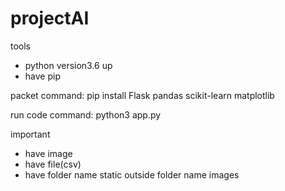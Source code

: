 # projectAI

tools
- python version3.6 up
- have pip

packet
command: pip install Flask pandas scikit-learn matplotlib

run code
command: python3 app.py

important
- have image
- have file(csv)
- have folder name static outside folder name images

